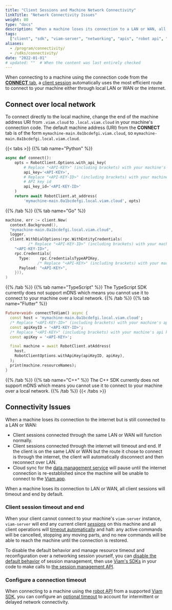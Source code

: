 ```yaml
---
title: "Client Sessions and Machine Network Connectivity"
linkTitle: "Network Connectivity Issues"
weight: 80
type: "docs"
description: "When a machine loses its connection to a LAN or WAN, all client sessions will timeout and end by default."
tags:
  ["client", "sdk", "viam-server", "networking", "apis", "robot api", "session"]
aliases:
  - /program/connectivity/
  - /sdks/connectivity/
date: "2022-01-01"
# updated: ""  # When the content was last entirely checked
---
```


When connecting to a machine using the connection code from the [**CONNECT** tab](/dev/reference/sdks/), a [client session](/dev/reference/apis/sessions/) automatically uses the most efficient route to connect to your machine either through local LAN or WAN or the internet.

## Connect over local network

To connect directly to the local machine, change the end of the machine address URI from `.viam.cloud` to `.local.viam.cloud` in your machine's connection code.
The default machine address (URI) from the **CONNECT** tab is of the form `mymachine-main.0a1bcdefgi.viam.cloud`, so `mymachine-main.0a1bcdefgi.local.viam.cloud`.

{{< tabs >}}
{{% tab name="Python" %}}

```python {class="line-numbers linkable-line-numbers" data-line="10"}
async def connect():
    opts = RobotClient.Options.with_api_key(
        # Replace "<API-KEY>" (including brackets) with your machine's API key
        api_key='<API-KEY>',
        # Replace "<API-KEY-ID>" (including brackets) with your machine's
        # API key id
        api_key_id='<API-KEY-ID>'
    )
    return await RobotClient.at_address(
        'mymachine-main.0a1bcdefgi.local.viam.cloud', opts)
```

{{% /tab %}}
{{% tab name="Go" %}}

```go {class="line-numbers linkable-line-numbers" data-line="3"}
machine, err := client.New(
  context.Background(),
  "mymachine-main.0a1bcdefgi.local.viam.cloud",
  logger,
  client.WithDialOptions(rpc.WithEntityCredentials(
          /* Replace "<API-KEY-ID>" (including brackets) with your machine's api key id */
    "<API-KEY-ID>",
    rpc.Credentials{
      Type:    rpc.CredentialsTypeAPIKey,
              /* Replace "<API-KEY>" (including brackets) with your machine's api key */
      Payload: "<API-KEY>",
    })),
)
```

{{% /tab %}}
{{% tab name="TypeScript" %}}
The TypeScript SDK currently does not support mDNS which means you cannot use it to connect to your machine over a local network.
{{% /tab %}}
{{% tab name="Flutter" %}}

```dart {class="line-numbers linkable-line-numbers" data-line="2"}
Future<void> connectToViam() async {
  const host = 'mymachine-main.0a1bcdefgi.local.viam.cloud';
  /* Replace "<API-KEY-ID>" (including brackets) with your machine's api key id */
  const apiKeyID = '<API-KEY-ID>';
  /* Replace "<API-KEY>" (including brackets) with your machine's api key */
  const apiKey = '<API-KEY>';

  final machine = await RobotClient.atAddress(
    host,
    RobotClientOptions.withApiKey(apiKeyID, apiKey),
  );
  print(machine.resourceNames);
}
```

{{% /tab %}}
{{% tab name="C++" %}}
The C++ SDK currently does not support mDNS which means you cannot use it to connect to your machine over a local network.
{{% /tab %}}
{{< /tabs >}}

## Connectivity Issues

When a machine loses its connection to the internet but is still connected to a LAN or WAN:

- Client sessions connected through the same LAN or WAN will function normally.
- Client sessions connected through the internet will timeout and end.
  If the client is on the same LAN or WAN but the route it chose to connect is through the internet, the client will automatically disconnect and then reconnect over LAN.
- Cloud sync for the [data management service](/data-ai/capture-data/capture-sync/) will pause until the internet connection is re-established since the machine will be unable to connect to the [Viam app](https://app.viam.com).

When a machine loses its connection to LAN or WAN, all client sessions will timeout and end by default.

### Client session timeout and end

When your client cannot connect to your machine's `viam-server` instance, `viam-server` will end any current client [_sessions_](/dev/reference/apis/sessions/) on this machine and all client operations will [timeout automatically](/dev/reference/apis/sessions/) and halt: any active commands will be cancelled, stopping any moving parts, and no new commands will be able to reach the machine until the connection is restored.

To disable the default behavior and manage resource timeout and reconfiguration over a networking session yourself, you can [disable the default behavior](/dev/reference/apis/sessions/#disable-default-session-management) of session management, then use [Viam's SDKs](/dev/reference/sdks/) in your code to make calls to [the session management API](https://pkg.go.dev/go.viam.com/rdk/session#hdr-API).

### Configure a connection timeout

When connecting to a machine using the [robot API](/dev/reference/apis/robot/) from a supported [Viam SDK](/dev/reference/apis/), you can configure an [optional timeout](/dev/reference/apis/robot/#configure-a-timeout) to account for intermittent or delayed network connectivity.
